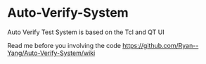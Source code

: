 Auto-Verify-System
==================

Auto Verify Test System is based on the Tcl and QT UI

Read me before you involving the code https://github.com/Ryan--Yang/Auto-Verify-System/wiki
